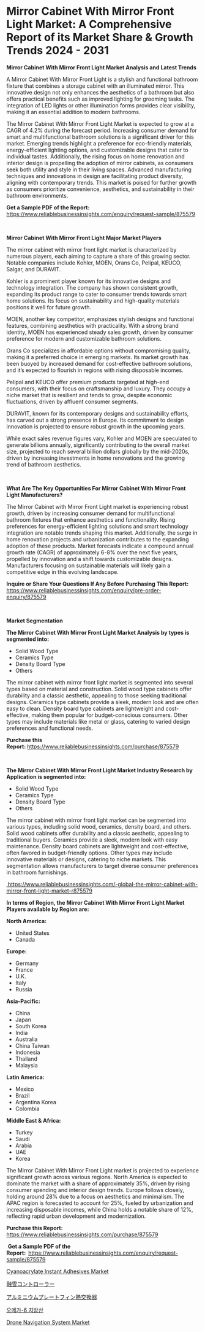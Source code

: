 <p><h1>Mirror Cabinet With Mirror Front Light Market: A Comprehensive Report of its Market Share & Growth Trends 2024 - 2031</h1></p><p><strong>Mirror Cabinet With Mirror Front Light Market Analysis and Latest Trends</strong></p>
<p><p>A Mirror Cabinet With Mirror Front Light is a stylish and functional bathroom fixture that combines a storage cabinet with an illuminated mirror. This innovative design not only enhances the aesthetics of a bathroom but also offers practical benefits such as improved lighting for grooming tasks. The integration of LED lights or other illumination forms provides clear visibility, making it an essential addition to modern bathrooms.</p><p>The Mirror Cabinet With Mirror Front Light Market is expected to grow at a CAGR of 4.2% during the forecast period. Increasing consumer demand for smart and multifunctional bathroom solutions is a significant driver for this market. Emerging trends highlight a preference for eco-friendly materials, energy-efficient lighting options, and customizable designs that cater to individual tastes. Additionally, the rising focus on home renovation and interior design is propelling the adoption of mirror cabinets, as consumers seek both utility and style in their living spaces. Advanced manufacturing techniques and innovations in design are facilitating product diversity, aligning with contemporary trends. This market is poised for further growth as consumers prioritize convenience, aesthetics, and sustainability in their bathroom environments.</p></p>
<p><strong>Get a Sample PDF of the Report:&nbsp;</strong> <a href="https://www.reliablebusinessinsights.com/enquiry/request-sample/875579">https://www.reliablebusinessinsights.com/enquiry/request-sample/875579</a></p>
<p>&nbsp;</p>
<p><strong>Mirror Cabinet With Mirror Front Light Major Market Players</strong></p>
<p><p>The mirror cabinet with mirror front light market is characterized by numerous players, each aiming to capture a share of this growing sector. Notable companies include Kohler, MOEN, Orans Co, Pelipal, KEUCO, Salgar, and DURAVIT. </p><p>Kohler is a prominent player known for its innovative designs and technology integration. The company has shown consistent growth, expanding its product range to cater to consumer trends towards smart home solutions. Its focus on sustainability and high-quality materials positions it well for future growth. </p><p>MOEN, another key competitor, emphasizes stylish designs and functional features, combining aesthetics with practicality. With a strong brand identity, MOEN has experienced steady sales growth, driven by consumer preference for modern and customizable bathroom solutions. </p><p>Orans Co specializes in affordable options without compromising quality, making it a preferred choice in emerging markets. Its market growth has been buoyed by increased demand for cost-effective bathroom solutions, and it’s expected to flourish in regions with rising disposable incomes. </p><p>Pelipal and KEUCO offer premium products targeted at high-end consumers, with their focus on craftsmanship and luxury. They occupy a niche market that is resilient and tends to grow, despite economic fluctuations, driven by affluent consumer segments.</p><p>DURAVIT, known for its contemporary designs and sustainability efforts, has carved out a strong presence in Europe. Its commitment to design innovation is projected to ensure robust growth in the upcoming years.</p><p>While exact sales revenue figures vary, Kohler and MOEN are speculated to generate billions annually, significantly contributing to the overall market size, projected to reach several billion dollars globally by the mid-2020s, driven by increasing investments in home renovations and the growing trend of bathroom aesthetics.</p></p>
<p>&nbsp;</p>
<p><strong>What Are The Key Opportunities For Mirror Cabinet With Mirror Front Light Manufacturers?</strong></p>
<p><p>The Mirror Cabinet with Mirror Front Light market is experiencing robust growth, driven by increasing consumer demand for multifunctional bathroom fixtures that enhance aesthetics and functionality. Rising preferences for energy-efficient lighting solutions and smart technology integration are notable trends shaping this market. Additionally, the surge in home renovation projects and urbanization contributes to the expanding adoption of these products. Market forecasts indicate a compound annual growth rate (CAGR) of approximately 6-8% over the next five years, propelled by innovation and a shift towards customizable designs. Manufacturers focusing on sustainable materials will likely gain a competitive edge in this evolving landscape.</p></p>
<p><strong>Inquire or Share Your Questions If Any Before Purchasing This Report:</strong> <a href="https://www.reliablebusinessinsights.com/enquiry/pre-order-enquiry/875579">https://www.reliablebusinessinsights.com/enquiry/pre-order-enquiry/875579</a></p>
<p>&nbsp;</p>
<p><strong>Market Segmentation</strong></p>
<p><strong>The Mirror Cabinet With Mirror Front Light Market Analysis by types is segmented into:</strong></p>
<p><ul><li>Solid Wood Type</li><li>Ceramics Type</li><li>Density Board Type</li><li>Others</li></ul></p>
<p><p>The mirror cabinet with mirror front light market is segmented into several types based on material and construction. Solid wood type cabinets offer durability and a classic aesthetic, appealing to those seeking traditional designs. Ceramics type cabinets provide a sleek, modern look and are often easy to clean. Density board type cabinets are lightweight and cost-effective, making them popular for budget-conscious consumers. Other types may include materials like metal or glass, catering to varied design preferences and functional needs.</p></p>
<p><strong>Purchase this Report:&nbsp;</strong><a href="https://www.reliablebusinessinsights.com/purchase/875579">https://www.reliablebusinessinsights.com/purchase/875579</a></p>
<p>&nbsp;</p>
<p><strong>The Mirror Cabinet With Mirror Front Light Market Industry Research by Application is segmented into:</strong></p>
<p><ul><li>Solid Wood Type</li><li>Ceramics Type</li><li>Density Board Type</li><li>Others</li></ul></p>
<p><p>The mirror cabinet with mirror front light market can be segmented into various types, including solid wood, ceramics, density board, and others. Solid wood cabinets offer durability and a classic aesthetic, appealing to traditional buyers. Ceramics provide a sleek, modern look with easy maintenance. Density board cabinets are lightweight and cost-effective, often favored in budget-friendly options. Other types may include innovative materials or designs, catering to niche markets. This segmentation allows manufacturers to target diverse consumer preferences in bathroom furnishings.</p></p>
<p><a href="https://www.reliablebusinessinsights.com/-global-the-mirror-cabinet-with-mirror-front-light-market-r875579">&nbsp;https://www.reliablebusinessinsights.com/-global-the-mirror-cabinet-with-mirror-front-light-market-r875579</a></p>
<p><strong>In terms of Region, the Mirror Cabinet With Mirror Front Light Market Players available by Region are:</strong></p>
<p>
    <p> <strong> North America: </strong>
        <ul>
            <li>United States</li>
            <li>Canada</li>
        </ul>
        </p> 
    <p> <strong> Europe: </strong>
        <ul>
            <li>Germany</li>
            <li>France</li>
            <li>U.K.</li>
            <li>Italy</li>
            <li>Russia</li>
        </ul>
        </p> 
    <p> <strong> Asia-Pacific: </strong>
        <ul>
            <li>China</li>
            <li>Japan</li>
            <li>South Korea</li>
            <li>India</li>
            <li>Australia</li>
            <li>China Taiwan</li>
            <li>Indonesia</li>
            <li>Thailand</li>
            <li>Malaysia</li>
        </ul>
        </p> 
    <p> <strong> Latin America: </strong>
        <ul>
            <li>Mexico</li>
            <li>Brazil</li>
            <li>Argentina Korea</li>
            <li>Colombia</li>
        </ul>
        </p> 
    <p> <strong> Middle East & Africa: </strong>
        <ul>
            <li>Turkey</li>
            <li>Saudi</li>
            <li>Arabia</li>
            <li>UAE</li>
            <li>Korea</li>
        </ul>
    </p>
    </p>
<p><p>The Mirror Cabinet With Mirror Front Light market is projected to experience significant growth across various regions. North America is expected to dominate the market with a share of approximately 35%, driven by rising consumer spending and interior design trends. Europe follows closely, holding around 28% due to a focus on aesthetics and minimalism. The APAC region is forecasted to account for 25%, fueled by urbanization and increasing disposable incomes, while China holds a notable share of 12%, reflecting rapid urban development and modernization.</p></p>
<p><strong>Purchase this Report: </strong><a href="https://www.reliablebusinessinsights.com/purchase/875579">https://www.reliablebusinessinsights.com/purchase/875579</a></p>
<p>&nbsp;<strong>Get a Sample PDF of the Report:&nbsp;&nbsp;</strong><a href="https://www.reliablebusinessinsights.com/enquiry/request-sample/875579">https://www.reliablebusinessinsights.com/enquiry/request-sample/875579</a></p>
<p><strong></strong></p>
<p><p><a href="https://issuu.com/reportprime-2/docs/cyanoacrylate-instant-adhesives-mar_73c0e4f63b20c8">Cyanoacrylate Instant Adhesives Market</a></p><p><a href="https://medium.com/@nickolej2mc/snow-melting-controllers-market-%E3%81%AF-%E3%82%B3%E3%82%B9%E3%83%88%E7%AE%A1%E7%90%86%E3%81%A8%E5%8A%B9%E7%8E%87%E5%90%91%E4%B8%8A%E3%82%92%E5%84%AA%E5%85%88%E3%81%97%E3%81%BE%E3%81%99-%E3%81%95%E3%82%89%E3%81%AB-%E5%A0%B1%E5%91%8A%E6%9B%B8%E3%81%AF%E5%B8%82%E5%A0%B4%E3%81%AE%E9%9C%80%E8%A6%81%E9%9D%A2%E3%81%A8%E4%BE%9B%E7%B5%A6%E9%9D%A2%E3%81%AE%E4%B8%A1%E6%96%B9%E3%82%92%E3%82%AB%E3%83%90%E3%83%BC%E3%81%97%E3%81%A6%E3%81%84%E3%81%BE%E3%81%99-snow-melting-1127a18693fe">融雪コントローラー</a></p><p><a href="https://medium.com/@nickolej2mc/aluminium-plate-fin-heat-exchanger-9a793316a915">アルミニウムプレートフィン熱交換器</a></p><p><a href="https://medium.com/@cearrahenry142024/%EC%84%B8%EA%B3%84-omega-6-fatty-acid-market-%EC%9D%80-2024%EC%97%90%EC%84%9C-2031%EB%A1%9C-%EC%97%B0%ED%8F%89%EA%B7%A0-%EC%A6%9D%EA%B0%80%EC%9C%A8%EC%9D%84-%EB%B3%B4%EC%9D%BC-%EA%B2%83%EC%9C%BC%EB%A1%9C-%EC%98%88%EC%83%81%EB%90%A9%EB%8B%88%EB%8B%A4-a59fc5ff6f53">오메가-6 지방산</a></p><p><a href="https://www.linkedin.com/pulse/pioneering-growth-analyzing-global-drone-navigation-system-rqibf?trackingId=gXaUn9u9Sn6wMtd0cIQlqg%3D%3D">Drone Navigation System Market</a></p></p>